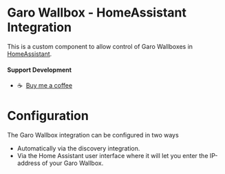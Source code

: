 # Garo Wallbox - HomeAssistant Integration

This is a custom component to allow control of Garo Wallboxes in [HomeAssistant](https://home-assistant.io).

#### Support Development
- :coffee:&nbsp;&nbsp;[Buy me a coffee](https://www.buymeacoffee.com/sockless)


# Configuration

The Garo Wallbox integration can be configured in two ways
* Automatically via the discovery integration.
* Via the Home Assistant user interface where it will let you enter the IP-address of your Garo Wallbox.